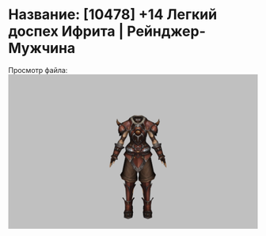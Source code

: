 # Название: [10478] +14 Легкий доспех Ифрита | Рейнджер-Мужчина

Просмотр файла:
![p020020.png](p020020.png)